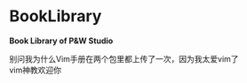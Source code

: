 # BookLibrary
**Book Library of P&amp;W Studio**

别问我为什么Vim手册在两个包里都上传了一次，因为我太爱vim了    
vim神教欢迎你     
